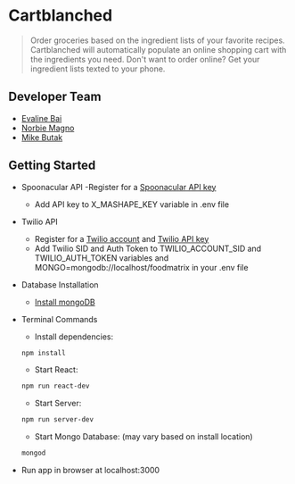 # Cartblanched

> Order groceries based on the ingredient lists of your favorite recipes. Cartblanched will automatically populate an online shopping cart with the ingredients you need. Don't want to order online? Get your ingredient lists texted to your phone.



## Developer Team

  - [Evaline Bai](https://github.com/evalineBai)
  - [Norbie Magno](https://github.com/Magnoes)
  - [Mike Butak](https://github.com/mikebutak)

## Getting Started

- Spoonacular API
  -Register for a [Spoonacular API key](https://rapidapi.com/user/spoonacular/package/Recipe%20-%20Food%20-%20Nutrition/pricing)
  - Add API key to X_MASHAPE_KEY variable in .env file

- Twilio API
  - Register for a [Twilio account](https://www.twilio.com/docs/api/rest/account) and [Twilio API key](https://www.twilio.com/docs/api/rest/keys)
  - Add Twilio SID and Auth Token to TWILIO_ACCOUNT_SID and TWILIO_AUTH_TOKEN variables and MONGO=mongodb://localhost/foodmatrix in your .env file

- Database Installation
  - [Install mongoDB](https://docs.mongodb.com/getting-started/shell/tutorial/install-mongodb-on-os-x/)

- Terminal Commands
  - Install dependencies:
  ```sh
  npm install
  ```
  - Start React:
  ```sh
  npm run react-dev
  ```
  - Start Server:
  ```sh
  npm run server-dev
  ```
  - Start Mongo Database: (may vary based on install location)
  ```sh
  mongod
  ```

- Run app in browser at localhost:3000
